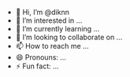 - 👋 Hi, I’m @diknn
- 👀 I’m interested in ...
- 🌱 I’m currently learning ...
- 💞️ I’m looking to collaborate on ...
- 📫 How to reach me ...
- 😄 Pronouns: ...
- ⚡ Fun fact: ...

<!---
diknn/diknn is a ✨ special ✨ repository because its `README.md` (this file) appears on your GitHub profile.
You can click the Preview link to take a look at your changes.
--->
